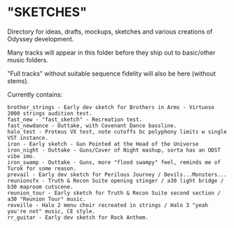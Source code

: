 # "SKETCHES"
Directory for ideas, drafts, mockups, sketches and various creations of Odyssey development.

Many tracks will appear in this folder before they ship out to basic/other music folders.

"Full tracks" without suitable sequence fidelity will also be here (without stems).

Currently contains:

	brother_strings - Early dev sketch for Brothers in Arms - Virtuoso 2000 strings audition test.
	fast_new - "fast_sketch" - Recreation test.
	fast_newdance - Outtake, with Covenant Dance bassline.
	halo_test - Proteus VX test, note cutoffs bc polyphony limits w single VST instance.
	iron - Early sketch - Gun Pointed at the Head of the Universe
	iron_night - Outtake - Guns/Cover of Night mashup, sorta has an ODST vibe imo.
	iron_swamp - Outtake - Guns, more "flood swampy" feel, reminds me of Turok for some reason.
	prevail - Early dev sketch for Perilous Journey / Devils...Monsters...
	reunionsfx - Truth & Recon Suite opening stinger / a30 light bridge / b30 maproom cutscene.
	reunion_tour - Early sketch for Truth & Recon Suite second section / a30 "Reunion Tour" music.
	reveille - Halo 2 menu choir recreated in strings / Halo 3 "yeah you're not" music, CE style.
	rr_guitar - Early dev sketch for Rock Anthem.

